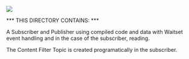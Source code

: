 ![](https://github.com/psmass/DDSexamples/blob/master/RtiAsOne.png)


*** THIS DIRECTORY CONTAINS: ***

A Subscriber and Publisher using compiled code and data with Waitset event handling and in the case of the subscriber, reading.

The Content Filter Topic is created programatically in the subscriber.
